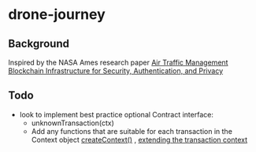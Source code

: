 # drone-journey

## Background
Inspired by the NASA Ames research paper [Air Traffic Management Blockchain Infrastructure for Security, Authentication, and Privacy](https://ntrs.nasa.gov/archive/nasa/casi.ntrs.nasa.gov/20190000022.pdf)


## Todo
- look to implement best practice optional Contract interface:
    - unknownTransaction(ctx)
    - Add any functions that are suitable for each transaction in the Context object [createContext()](https://hyperledger.github.io/fabric-chaincode-node/release-1.4/api/fabric-contract-api.Contract.html#createContext__anchor) , [extending the transaction context](https://hyperledger.github.io/fabric-chaincode-node/release-1.4/api/tutorial-using-contractinterface.html)